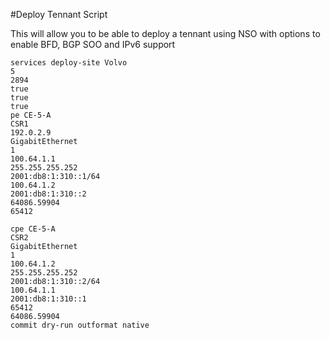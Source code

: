 #Deploy Tennant Script

This will allow you to be able to deploy a tennant using NSO with options to enable BFD, BGP SOO and IPv6 support
```
services deploy-site Volvo
5
2894
true
true
true
pe CE-5-A
CSR1
192.0.2.9
GigabitEthernet
1
100.64.1.1
255.255.255.252
2001:db8:1:310::1/64
100.64.1.2
2001:db8:1:310::2
64086.59904
65412

cpe CE-5-A
CSR2
GigabitEthernet
1
100.64.1.2
255.255.255.252
2001:db8:1:310::2/64
100.64.1.1
2001:db8:1:310::1
65412
64086.59904
commit dry-run outformat native 

```

